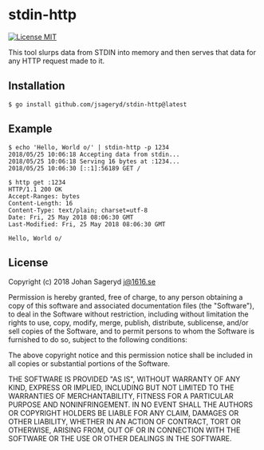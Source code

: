 # stdin-http

[![License MIT](https://img.shields.io/badge/license-MIT-lightgrey.svg?style=flat)](https://github.com/jsageryd/stdin-http#license)

This tool slurps data from STDIN into memory and then serves that data for any
HTTP request made to it.

## Installation
```
$ go install github.com/jsageryd/stdin-http@latest
```

## Example
```
$ echo 'Hello, World o/' | stdin-http -p 1234
2018/05/25 10:06:18 Accepting data from stdin...
2018/05/25 10:06:18 Serving 16 bytes at :1234...
2018/05/25 10:06:30 [::1]:56189 GET /
```

```
$ http get :1234
HTTP/1.1 200 OK
Accept-Ranges: bytes
Content-Length: 16
Content-Type: text/plain; charset=utf-8
Date: Fri, 25 May 2018 08:06:30 GMT
Last-Modified: Fri, 25 May 2018 08:06:30 GMT

Hello, World o/

```

## License
Copyright (c) 2018 Johan Sageryd <j@1616.se>

Permission is hereby granted, free of charge, to any person obtaining a copy of
this software and associated documentation files (the "Software"), to deal in
the Software without restriction, including without limitation the rights to
use, copy, modify, merge, publish, distribute, sublicense, and/or sell copies of
the Software, and to permit persons to whom the Software is furnished to do so,
subject to the following conditions:

The above copyright notice and this permission notice shall be included in all
copies or substantial portions of the Software.

THE SOFTWARE IS PROVIDED "AS IS", WITHOUT WARRANTY OF ANY KIND, EXPRESS OR
IMPLIED, INCLUDING BUT NOT LIMITED TO THE WARRANTIES OF MERCHANTABILITY, FITNESS
FOR A PARTICULAR PURPOSE AND NONINFRINGEMENT. IN NO EVENT SHALL THE AUTHORS OR
COPYRIGHT HOLDERS BE LIABLE FOR ANY CLAIM, DAMAGES OR OTHER LIABILITY, WHETHER
IN AN ACTION OF CONTRACT, TORT OR OTHERWISE, ARISING FROM, OUT OF OR IN
CONNECTION WITH THE SOFTWARE OR THE USE OR OTHER DEALINGS IN THE SOFTWARE.
